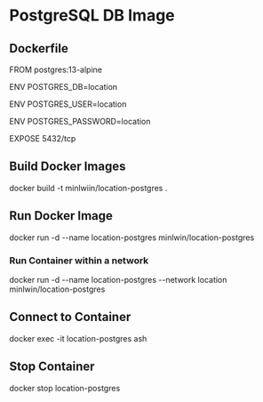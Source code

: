 # PostgreSQL DB Image

## Dockerfile

FROM postgres:13-alpine

ENV POSTGRES_DB=location

ENV POSTGRES_USER=location

ENV POSTGRES_PASSWORD=location

EXPOSE 5432/tcp

## Build Docker Images
docker build -t minlwiin/location-postgres .

## Run Docker Image
docker run -d --name location-postgres minlwin/location-postgres

### Run Container within a network
docker run -d --name location-postgres  --network location minlwin/location-postgres

## Connect to Container
docker exec -it location-postgres ash

## Stop Container
docker stop location-postgres
